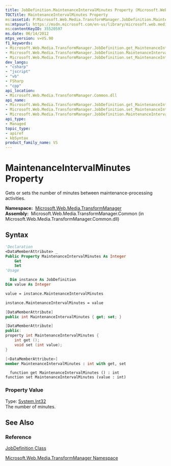 ```yaml
---
title: JobDefinition.MaintenanceIntervalMinutes Property (Microsoft.Web.Media.TransformManager)
TOCTitle: MaintenanceIntervalMinutes Property
ms:assetid: P:Microsoft.Web.Media.TransformManager.JobDefinition.MaintenanceIntervalMinutes
ms:mtpsurl: https://msdn.microsoft.com/en-us/library/microsoft.web.media.transformmanager.jobdefinition.maintenanceintervalminutes(v=VS.90)
ms:contentKeyID: 35520597
ms.date: 06/14/2012
mtps_version: v=VS.90
f1_keywords:
- Microsoft.Web.Media.TransformManager.JobDefinition.get_MaintenanceIntervalMinutes
- Microsoft.Web.Media.TransformManager.JobDefinition.MaintenanceIntervalMinutes
- Microsoft.Web.Media.TransformManager.JobDefinition.set_MaintenanceIntervalMinutes
dev_langs:
- "csharp"
- "jscript"
- "vb"
- FSharp
- "cpp"
api_location:
- Microsoft.Web.Media.TransformManager.Common.dll
api_name:
- Microsoft.Web.Media.TransformManager.JobDefinition.get_MaintenanceIntervalMinutes
- Microsoft.Web.Media.TransformManager.JobDefinition.set_MaintenanceIntervalMinutes
- Microsoft.Web.Media.TransformManager.JobDefinition.MaintenanceIntervalMinutes
api_type:
- Managed
topic_type:
- apiref
- kbSyntax
product_family_name: VS
---
```


# MaintenanceIntervalMinutes Property

Gets or sets the number of minutes between maintenance-processing activities.

**Namespace:**  [Microsoft.Web.Media.TransformManager](microsoft-web-media-transformmanager-namespace.md)  
**Assembly:**  Microsoft.Web.Media.TransformManager.Common (in Microsoft.Web.Media.TransformManager.Common.dll)

## Syntax

```vb
'Declaration
<DataMemberAttribute> _
Public Property MaintenanceIntervalMinutes As Integer
    Get
    Set
'Usage

  Dim instance As JobDefinition
Dim value As Integer

value = instance.MaintenanceIntervalMinutes

instance.MaintenanceIntervalMinutes = value
```

```csharp
[DataMemberAttribute]
public int MaintenanceIntervalMinutes { get; set; }
```

```cpp
[DataMemberAttribute]
public:
property int MaintenanceIntervalMinutes {
    int get ();
    void set (int value);
}
```

``` fsharp
[<DataMemberAttribute>]
member MaintenanceIntervalMinutes : int with get, set
```

```jscript
  function get MaintenanceIntervalMinutes () : int
function set MaintenanceIntervalMinutes (value : int)
```

### Property Value

Type: [System.Int32](https://msdn.microsoft.com/library/td2s409d)  
The number of minutes.  

## See Also

### Reference

[JobDefinition Class](jobdefinition-class-microsoft-web-media-transformmanager.md)

[Microsoft.Web.Media.TransformManager Namespace](microsoft-web-media-transformmanager-namespace.md)

